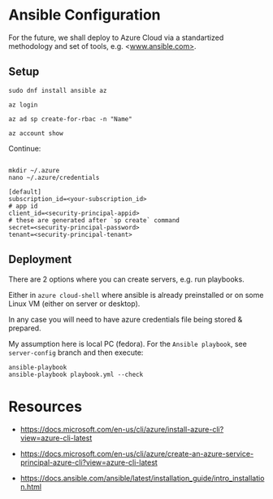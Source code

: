 # Ansible Configuration

For the future, we shall deploy to Azure Cloud via a standartized methodology and set of tools, e.g. <www.ansible.com>.

## Setup

```shell
sudo dnf install ansible az

az login

az ad sp create-for-rbac -n "Name"

az account show
```

Continue:

```shell

mkdir ~/.azure
nano ~/.azure/credentials

[default]
subscription_id=<your-subscription_id>
# app id
client_id=<security-principal-appid>
# these are generated after `sp create` command
secret=<security-principal-password>
tenant=<security-principal-tenant>
```

## Deployment

There are 2 options where you can create servers, e.g. run playbooks.

Either in `azure cloud-shell` where ansible is already preinstalled or on some Linux VM (either on server or desktop).

In any case you will need to have azure credentials file being stored & prepared.

My assumption here is local PC (fedora).
For the `Ansible playbook`, see `server-config` branch and then execute:

```shell
ansible-playbook
ansible-playbook playbook.yml --check
```




# Resources

- <https://docs.microsoft.com/en-us/cli/azure/install-azure-cli?view=azure-cli-latest>

- <https://docs.microsoft.com/en-us/cli/azure/create-an-azure-service-principal-azure-cli?view=azure-cli-latest>

- <https://docs.ansible.com/ansible/latest/installation_guide/intro_installation.html>






